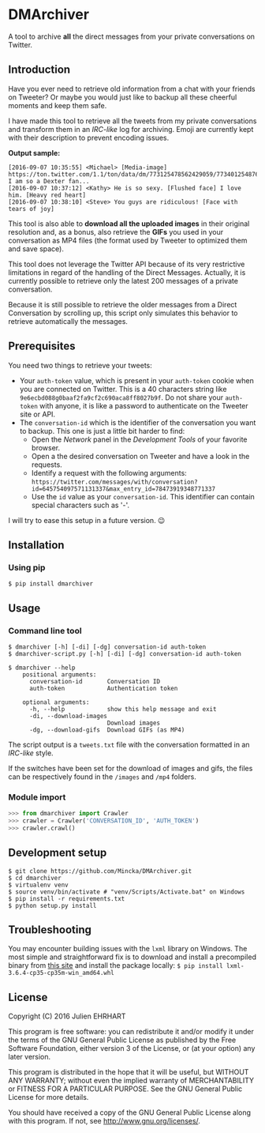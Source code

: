 # DMArchiver
A tool to archive **all** the direct messages from your private conversations on Twitter.

## Introduction
Have you ever need to retrieve old information from a chat with your friends on Tweeter? Or maybe you would just like to backup all these cheerful moments and keep them safe.

I have made this tool to retrieve all the tweets from my private conversations and transform them in an _IRC-like_ log for archiving. Emoji are currently kept with their description to prevent encoding issues.

**Output sample:**
```
[2016-09-07 10:35:55] <Michael> [Media-image] https://ton.twitter.com/1.1/ton/data/dm/773125478562429059/773401254876366208/mfeDmXXj.jpg I am so a Dexter fan...
[2016-09-07 10:37:12] <Kathy> He is so sexy. [Flushed face] I love him. [Heavy red heart]
[2016-09-07 10:38:10] <Steve> You guys are ridiculous! [Face with tears of joy]
```

This tool is also able to **download all the uploaded images** in their original resolution and, as a bonus, also retrieve the **GIFs** you used in your conversation as MP4 files (the format used by Tweeter to optimized them and save space).

This tool does not leverage the Twitter API because of its very restrictive limitations in regard of the handling of the Direct Messages. Actually, it is currently possible to retrieve only the latest 200 messages of a private conversation.

Because it is still possible to retrieve the older messages from a Direct Conversation by scrolling up, this script only simulates this behavior to retrieve automatically the messages.

## Prerequisites
You need two things to retrieve your tweets:
- Your `auth-token` value, which is present in your `auth-token` cookie when you are connected on Twitter. This is a 40 characters string like `9e6ecbd088g0baaf2fa9cf2c690aca8ff8027b9f`. Do not share your `auth-token` with anyone, it is like a password to authenticate on the Tweeter site or API.
- The `conversation-id` which is the identifier of the conversation you want to backup. This one is just a little bit harder to find:
	- Open the _Network_ panel in the _Development Tools_ of your favorite browser.
	- Open a the desired conversation on Tweeter and have a look in the requests.
	- Identify a request with the following arguments:
	`https://twitter.com/messages/with/conversation?id=645754097571131337&max_entry_id=78473919348771337`
	- Use the `id` value as your `conversation-id`. This identifier can contain special characters such as '-'.
	
I will try to ease this setup in a future version. :wink:

## Installation
### Using pip
`$ pip install dmarchiver`

## Usage

### Command line tool
```
$ dmarchiver [-h] [-di] [-dg] conversation-id auth-token
$ dmarchiver-script.py [-h] [-di] [-dg] conversation-id auth-token

$ dmarchiver --help
    positional arguments:
      conversation-id       Conversation ID
      auth-token            Authentication token

    optional arguments:
      -h, --help            show this help message and exit
      -di, --download-images
                            Download images
      -dg, --download-gifs  Download GIFs (as MP4)
```

The script output is a `tweets.txt` file with the conversation formatted in an _IRC-like_ style.

If the switches have been set for the download of images and gifs, the files can be respectively found in the `/images` and `/mp4` folders.

### Module import
```python
>>> from dmarchiver import Crawler
>>> crawler = Crawler('CONVERSATION_ID', 'AUTH_TOKEN')
>>> crawler.crawl()
```

## Development setup
```shell
$ git clone https://github.com/Mincka/DMArchiver.git
$ cd dmarchiver
$ virtualenv venv
$ source venv/bin/activate # "venv/Scripts/Activate.bat" on Windows
$ pip install -r requirements.txt
$ python setup.py install
```

## Troubleshooting
You may encounter building issues with the `lxml` library on Windows. The most simple and straightforward fix is to download and install a precompiled binary from [this site](http://www.lfd.uci.edu/~gohlke/pythonlibs/#lxml) and install the package locally:
`$ pip install lxml-3.6.4-cp35-cp35m-win_amd64.whl`

## License

Copyright (C) 2016 Julien EHRHART

This program is free software: you can redistribute it and/or modify
it under the terms of the GNU General Public License as published by
the Free Software Foundation, either version 3 of the License, or
(at your option) any later version.

This program is distributed in the hope that it will be useful,
but WITHOUT ANY WARRANTY; without even the implied warranty of
MERCHANTABILITY or FITNESS FOR A PARTICULAR PURPOSE.  See the
GNU General Public License for more details.

You should have received a copy of the GNU General Public License
along with this program.  If not, see <http://www.gnu.org/licenses/>.